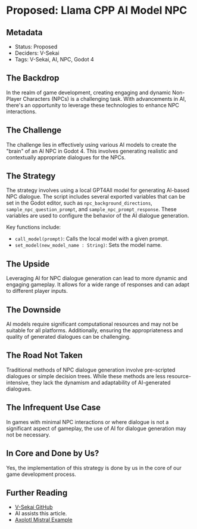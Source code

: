 # Proposed: Llama CPP AI Model NPC

## Metadata

- Status: Proposed
- Deciders: V-Sekai
- Tags: V-Sekai, AI, NPC, Godot 4

## The Backdrop

In the realm of game development, creating engaging and dynamic Non-Player Characters (NPCs) is a challenging task. With advancements in AI, there's an opportunity to leverage these technologies to enhance NPC interactions.

## The Challenge

The challenge lies in effectively using various AI models to create the "brain" of an AI NPC in Godot 4. This involves generating realistic and contextually appropriate dialogues for the NPCs.

## The Strategy

The strategy involves using a local GPT4All model for generating AI-based NPC dialogue. The script includes several exported variables that can be set in the Godot editor, such as `npc_background_directions`, `sample_npc_question_prompt`, and `sample_npc_prompt_response`. These variables are used to configure the behavior of the AI dialogue generation.

Key functions include:

- `call_model(prompt)`: Calls the local model with a given prompt.
- `set_model(new_model_name : String)`: Sets the model name.

## The Upside

Leveraging AI for NPC dialogue generation can lead to more dynamic and engaging gameplay. It allows for a wide range of responses and can adapt to different player inputs.

## The Downside

AI models require significant computational resources and may not be suitable for all platforms. Additionally, ensuring the appropriateness and quality of generated dialogues can be challenging.

## The Road Not Taken

Traditional methods of NPC dialogue generation involve pre-scripted dialogues or simple decision trees. While these methods are less resource-intensive, they lack the dynamism and adaptability of AI-generated dialogues.

## The Infrequent Use Case

In games with minimal NPC interactions or where dialogue is not a significant aspect of gameplay, the use of AI for dialogue generation may not be necessary.

## In Core and Done by Us?

Yes, the implementation of this strategy is done by us in the core of our game development process.

## Further Reading

- [V-Sekai GitHub](https://github.com/v-sekai/)
- AI assists this article.
- [Axolotl Mistral Example](https://github.com/OpenAccess-AI-Collective/axolotl/tree/main/examples/mistral)
